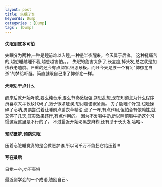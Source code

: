 ```yaml
---
layout: post
title: 失眠了诶
keywords: Dump
categories : [Dump]
tags : [Dump]
---
```


#### 失眠到底多可怕
失眠分为两种,一种是睡前难以入睡,一种是半夜醒来。今天属于后者。
这种挺痛苦的,越想睡越睡不着,越想越害怕。。。
失眠的危害太多了,长痘痘,掉头发,总之就是加快衰老速度。严重的还会有点抑郁,细思恐极。而且今天是被一个有关"抑郁症自杀"的梦给吓醒。简直就跟自己患了抑郁症一样。

#### 失眠后干点什么
醒来后就开始听歌,要么纯音乐,要么节奏感极强,胡思乱想,现在知道点为什么程序员喜欢大半夜敲代码了,脑子很清楚诶,想问题也很全面。
为了能睡个好觉,也是操碎了心呐,男票尝试着让睡前点薰衣草精油,点了一阵,有点作用,但怕会有依赖性,就又停了几天,其实效果还行,有点作用的。
因为不爱喝牛奶,所以睡前喝牛奶这个习惯这我这里是不行的了。
不过最近开始喝黑芝麻糊,还有助于长头发,哈哈~

#### 预防噩梦,预防失眠
压着心脏睡觉真的是会做恶梦诶,所以可千万不能把它给压着!!!

#### 写在最后
日拱一卒,功不唐捐

最近刚学会的一个成语,勉励自己~


